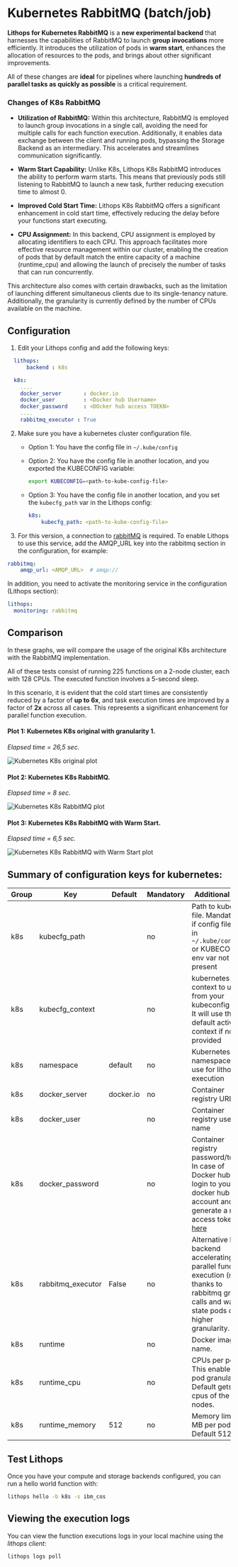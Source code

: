 # Kubernetes RabbitMQ (batch/job)

**Lithops for Kubernetes RabbitMQ** is a **new experimental backend** that harnesses the capabilities of RabbitMQ to launch **group invocations** more efficiently. It introduces the utilization of pods in **warm start**, enhances the allocation of resources to the pods, and brings about other significant improvements.

All of these changes are **ideal** for pipelines where launching **hundreds of parallel tasks as quickly as possible** is a critical requirement.

### Changes of K8s RabbitMQ

* **Utilization of RabbitMQ:** Within this architecture, RabbitMQ is employed to launch group invocations in a single call, avoiding the need for multiple calls for each function execution. Additionally, it enables data exchange between the client and running pods, bypassing the Storage Backend as an intermediary. This accelerates and streamlines communication significantly.

* **Warm Start Capability:** Unlike K8s, Lithops K8s RabbitMQ introduces the ability to perform warm starts. This means that previously pods still listening to RabbitMQ to launch a new task, further reducing execution time to almost 0.

* **Improved Cold Start Time:** Lithops K8s RabbitMQ offers a significant enhancement in cold start time, effectively reducing the delay before your functions start executing.

* **CPU Assignment:** In this backend, CPU assignment is employed by allocating identifiers to each CPU. This approach facilitates more effective resource management within our cluster, enabling the creation of pods that by default match the entire capacity of a machine (runtime_cpu) and allowing the launch of precisely the number of tasks that can run concurrently.

This architecture also comes with certain drawbacks, such as the limitation of launching different simultaneous clients due to its single-tenancy nature. Additionally, the granularity is currently defined by the number of CPUs available on the machine.

## Configuration

1. Edit your Lithops config and add the following keys:

```yaml
  lithops:
      backend : k8s

  k8s:
    ....
    docker_server       : docker.io
    docker_user         : <Docker hub Username>
    docker_password     : <DOcker hub access TOEKN>
    ....
    rabbitmq_executor : True
```

2. Make sure you have a kubernetes cluster configuration file.
   - Option 1: You have the config file in `~/.kube/config`

   - Option 2: You have the config file in another location, and you exported the KUBECONFIG variable:
     ```bash
     export KUBECONFIG=<path-to-kube-config-file>
     ```

   - Option 3: You have the config file in another location, and you set the `kubecfg_path` var in the Lithops config:
     ```yaml
     k8s:
         kubecfg_path: <path-to-kube-config-file>
     ```

  3. For this version, a connection to [rabbitMQ](../monitoring.rst) is required.
  To enable Lithops to use this service, add the AMQP_URL key into the rabbitmq section in the configuration, for example:
  ```yaml
  rabbitmq:
      amqp_url: <AMQP_URL>  # amqp://
  ```
  In addition, you need to activate the monitoring service in the configuration (Lithops section):

  ```yaml
  lithops:
    monitoring: rabbitmq
  ```

## Comparison

In these graphs, we will compare the usage of the original K8s architecture with the RabbitMQ implementation.

All of these tests consist of running 225 functions on a 2-node cluster, each with 128 CPUs. The executed function involves a 5-second sleep.

In this scenario, it is evident that the cold start times are consistently reduced by a factor of **up to 6x**, and task execution times are improved by a factor of **2x** across all cases. This represents a significant enhancement for parallel function execution.

#### Plot 1: Kubernetes K8s original with granularity 1. 

*Elapsed time = 26,5 sec.*

![Kubernetes K8s original plot](../images/plots_kubernetes/k8s_original_histogram.png)

#### Plot 2: Kubernetes K8s RabbitMQ. 

*Elapsed time = 8 sec.*

![Kubernetes K8s RabbitMQ plot](../images/plots_kubernetes/rabbitmq_histogram.png)

#### Plot 3: Kubernetes K8s RabbitMQ with Warm Start. 

*Elapsed time = 6,5 sec.*

![Kubernetes K8s RabbitMQ with Warm Start plot](../images/plots_kubernetes/warm_start_histogram.png)

## Summary of configuration keys for kubernetes:

|Group|Key|Default|Mandatory|Additional info|
|---|---|---|---|---|
|k8s | kubecfg_path | |no | Path to kubecfg file. Mandatory if config file not in `~/.kube/config` or KUBECONFIG env var not present|
|k8s | kubecfg_context |  |no | kubernetes context to use from your kubeconfig file. It will use the default active context if not provided |
|k8s | namespace | default |no | Kubernetes namespace to use for lithops execution |
|k8s | docker_server | docker.io |no | Container registry URL |
|k8s | docker_user | |no | Container registry user name |
|k8s | docker_password | |no | Container registry password/token. In case of Docker hub, login to your docker hub account and generate a new access token [here](https://hub.docker.com/settings/security)|
|k8s | rabbitmq_executor | False | no | Alternative K8s backend accelerating parallel function execution (map) thanks to rabbitmq group calls and warm-state pods of higher granularity.|
|k8s | runtime |  |no | Docker image name.|
|k8s | runtime_cpu |  |no | CPUs per pod. This enables pod granularity. Default gets all cpus of the nodes. |
|k8s | runtime_memory | 512 |no | Memory limit in MB per pod. Default 512MB |

## Test Lithops

Once you have your compute and storage backends configured, you can run a hello world function with:

```bash
lithops hello -b k8s -s ibm_cos
```

## Viewing the execution logs

You can view the function executions logs in your local machine using the *lithops client*:

```bash
lithops logs poll
```